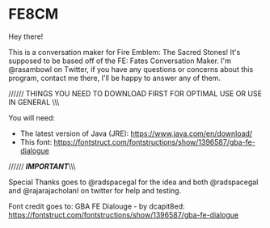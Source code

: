 # FE8CM
Hey there!

This is a conversation maker for Fire Emblem: The Sacred Stones!
It's supposed to be based off of the FE: Fates Conversation Maker.
I'm @rasambowl on Twitter, if you have any questions or concerns about this program, contact me there, I'll be happy to answer any of them.

////// THINGS YOU NEED TO DOWNLOAD FIRST FOR OPTIMAL USE OR USE IN GENERAL \\\\\\

You will need:

- The latest version of Java (JRE): https://www.java.com/en/download/
- This font: https://fontstruct.com/fontstructions/show/1396587/gba-fe-dialogue

////// ***IMPORTANT***\\\\\\

Special Thanks goes to @radspacegal for the idea and both @radspacegal and @rajarajacholanI on twitter for help and testing.

Font credit goes to: GBA FE Dialouge - by dcapit8ed: https://fontstruct.com/fontstructions/show/1396587/gba-fe-dialogue
